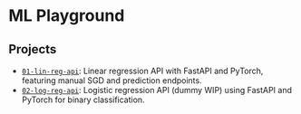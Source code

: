 # ML Playground


## Projects

- [`01-lin-reg-api`](./01-lin-reg-api): Linear regression API with FastAPI and PyTorch, featuring manual SGD and prediction endpoints.
- [`02-log-reg-api`](./02-log-reg-api): Logistic regression API (dummy WIP) using FastAPI and PyTorch for binary classification.
